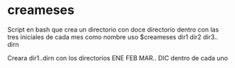 # creameses

Script en bash que crea  un directorio con doce directorio dentro con las tres iniciales de cada mes como nombre
uso
$creameses dir1 dir2 dir3.. dirn

Creara dir1..dirn con los directorios ENE FEB MAR.. DIC dentro de cada uno
